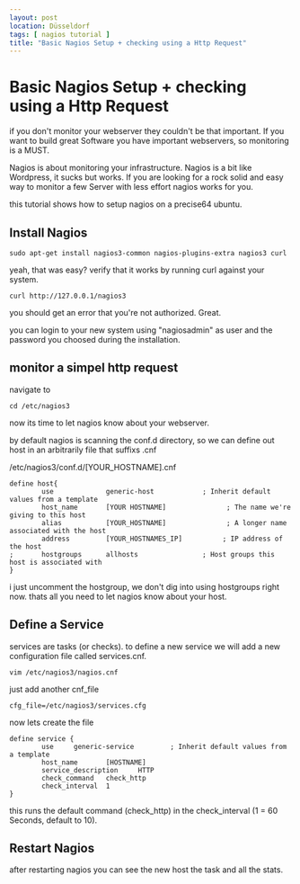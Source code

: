 ```yaml
---
layout: post
location: Düsseldorf
tags: [ nagios tutorial ]
title: "Basic Nagios Setup + checking using a Http Request"
---
```


# Basic Nagios Setup + checking using a Http Request

if you don't monitor your webserver they couldn't be that important.
If you want to build great Software you have important webservers, so monitoring is a MUST.

Nagios is about monitoring your infrastructure. Nagios is a bit like Wordpress, it sucks but works.
If you are looking for a rock solid and easy way to monitor a few Server with less effort nagios works for you.

this tutorial shows how to setup nagios on a precise64 ubuntu.

## Install Nagios

    sudo apt-get install nagios3-common nagios-plugins-extra nagios3 curl

yeah, that was easy? verify that it works by running curl against your system.

    curl http://127.0.0.1/nagios3

you should get an error that you're not authorized. Great.

you can login to your new system using "nagiosadmin" as user and the password you choosed during the installation.


## monitor a simpel http request

navigate to

    cd /etc/nagios3

now its time to let nagios know about your webserver.

by default nagios is scanning the conf.d directory, so we can define out host in an arbitrarily file that suffixs .cnf

/etc/nagios3/conf.d/[YOUR_HOSTNAME].cnf


    define host{
            use             generic-host            ; Inherit default values from a template
            host_name       [YOUR HOSTNAME]               ; The name we're giving to this host
            alias           [YOUR_HOSTNAME]               ; A longer name associated with the host
            address         [YOUR_HOSTNAMES_IP]          ; IP address of the host
    ;       hostgroups      allhosts                ; Host groups this host is associated with
    }

i just uncomment the hostgroup, we don't dig into using hostgroups right now.
thats all you need to let nagios know about your host.

## Define a Service
services are tasks (or checks).
to define a new service we will add a new configuration file called services.cnf.

    vim /etc/nagios3/nagios.cnf

just add another cnf_file

    cfg_file=/etc/nagios3/services.cfg

now lets create the file

    define service {
            use     generic-service         ; Inherit default values from a template
            host_name       [HOSTNAME]
            service_description     HTTP
            check_command   check_http
            check_interval  1
    }

this runs the default command (check_http) in the check_interval (1 = 60 Seconds, default to 10).

## Restart Nagios

after restarting nagios you can see the new host the task and all the stats.